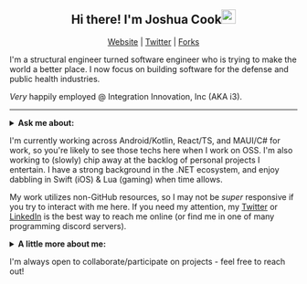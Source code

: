 <h2 align="center">Hi there! I'm Joshua Cook<img src="https://media.giphy.com/media/hvRJCLFzcasrR4ia7z/giphy.gif" width="25px"></h3>
<p align="center">
  <a href="https://joshuacook.dev">Website</a> | <a href="https://twitter.com/_jdcook3">Twitter</a> | <a href="https://github.com/joshuacookdev-forks">Forks</a>
</p>

I'm a structural engineer turned software engineer who is trying to make the world a better place. I now focus on building software for the defense and public health industries. 

_Very_ happily employed @ Integration Innovation, Inc (AKA i3).

---

<details>
 <summary><strong>Ask me about:</strong></summary>
  
  * How we can make the world better together,
  * Leadership & Management practices (and books on the topic),
  * Software and Systems Architecture,
  * .NET development - desktop, mobile, _testing_,
  * Kotlin development
  * agile project management (Scrum and Kanban are my jams),
  * working in the aerospace and defense industry,
  * New tech/software!
  * podcast recommendations,
  * fun recipes (I throw _down_ on Mexican, Greek, and Indian cuisine)

</details>

I'm currently working across Android/Kotlin, React/TS, and MAUI/C# for work, so you're likely to see those techs here when I work on OSS. I'm also working to (slowly) chip away at the backlog of personal projects I entertain. I have a strong background in the .NET ecosystem, and enjoy dabbling in Swift (iOS) & Lua (gaming) when time allows.

My work utilizes non-GitHub resources, so I may not be _super_ responsive if you try to interact with me here. If you need my attention, my [Twitter](https://twitter.com/_jdcook3) or [LinkedIn](https://www.linkedin.com/in/jdcook3/) is the best way to reach me online (or find me in one of many programming discord servers).

<details>
  <summary><strong>A little more about me:</strong></summary>
  
  * Preferred (pro)nouns: he/him
  * Married
  * Puppy Dad
  * Semi-amateur chef
  * Live for music, both listening and making
  * Avid hiker
  * Conservationist
  * Poetry enthusiast
  * Wants to make the world a better place
  
</details>

I'm always open to collaborate/participate on projects - feel free to reach out!
